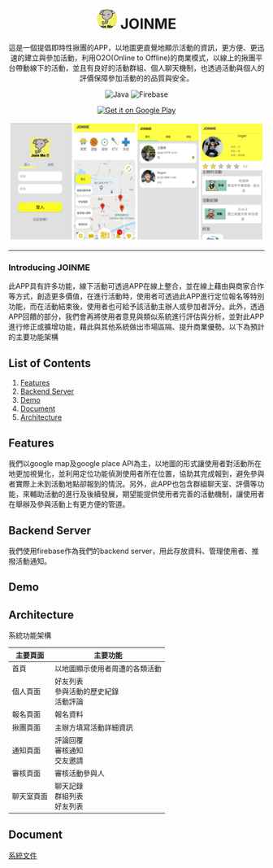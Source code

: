 # <div align="center"><img src="docs/logo.png" alt="icon" width=40> JOINME</div>

<div align="center">這是一個提倡即時性揪團的APP，以地圖更直覺地顯示活動的資訊，更方便、更迅速的建立與參加活動，利用O2O(Online to Offline)的商業模式，以線上的揪團平台帶動線下的活動，並且有良好的活動群組、個人聊天機制，也透過活動與個人的評價保障參加活動的的品質與安全。

<br/>

![Java](https://img.shields.io/badge/Java-Language-red?logo=java)
![Firebase](https://img.shields.io/badge/firebase-Server-yellow?logo=firebase)


<a href='https://play.google.com/store/apps/details?id=com.roger.joinme'><img alt='Get it on Google Play' src='https://play.google.com/intl/en_us/badges/static/images/badges/en_badge_web_generic.png' width=200 /></a>

</div>

<div align="center">
<a href='https://play.google.com/store/apps/details?id=com.roger.joinme'><img alt='home' src='docs/demo.jpg'/></a>
</div>

***

### Introducing JOINME

此APP具有許多功能，線下活動可透過APP在線上整合，並在線上藉由與商家合作等方式，創造更多價值，在進行活動時，使用者可透過此APP進行定位報名等特別功能，而在活動結束後，使用者也可給予該活動主辦人或參加者評分。此外，透過APP回饋的部分，我們會再將使用者意見與類似系統進行評估與分析，並對此APP進行修正或擴增功能，藉此與其他系統做出市場區隔、提升商業優勢。以下為預計的主要功能架構

## List of Contents

1. [Features](#features)
2. [Backend Server](#backendserver)
3. [Demo](#demo)
4. [Document](#document)
5. [Architecture](#architecture)

<h2 id="features">Features</h2>

我們以google map及google place API為主，以地圖的形式讓使用者對活動所在地更加視覺化，並利用定位功能偵測使用者所在位置，協助其完成報到，避免參與者實際上未到活動地點卻報到的情況。另外，此APP也包含群組聊天室、評價等功能，來輔助活動的進行及後續發展，期望能提供使用者完善的活動機制，讓使用者在舉辦及參與活動上有更方便的管道。

<h2 id="backendserver">Backend Server</h2>

我們使用firebase作為我們的backend server，用此存放資料、管理使用者、推撥活動通知。

<h2 id="demo">Demo</h2>


<h2 id="architecture">Architecture</h2>

系統功能架構

| 主要頁面 | 主要功能 |
|  ---   |  ---   |
|首頁|以地圖顯示使用者周遭的各類活動|
|個人頁面|好友列表 <br /> 參與活動的歷史紀錄 <br /> 活動評論|
|報名頁面|報名資料|
|揪團頁面|主辦方填寫活動詳細資訊|
|通知頁面|評論回覆 <br /> 審核通知 <br /> 交友邀請|
|審核頁面|審核活動參與人|
|聊天室頁面|聊天記錄 <br /> 群組列表 <br /> 好友列表|


<h2 id="document">Document</h2>

[系統文件](https://github.com/roger7904/JOINME/raw/master/docs/joinme.docx)
